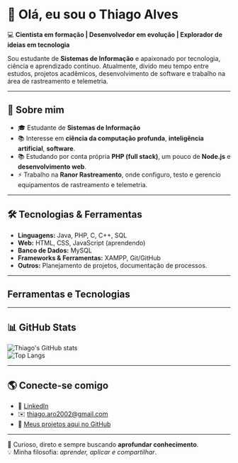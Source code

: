 # 👋 Olá, eu sou o Thiago Alves  

💻 **Cientista em formação | Desenvolvedor em evolução | Explorador de ideias em tecnologia**  

Sou estudante de **Sistemas de Informação** e apaixonado por tecnologia, ciência e aprendizado contínuo. Atualmente, divido meu tempo entre estudos, projetos acadêmicos, desenvolvimento de software e trabalho na área de rastreamento e telemetria.  

---

## 🚀 Sobre mim  
- 🎓 Estudante de **Sistemas de Informação**
- 📚 Interesse em **ciência da computação profunda**, **inteligência artificial**, **software**.
- 📚 Estudando por conta própria **PHP (full stack)**, um pouco de **Node.js** e **desenvolvimento web**. 
- ⚡ Trabalho na **Ranor Rastreamento**, onde configuro, testo e gerencio equipamentos de rastreamento e telemetria.

---

## 🛠️ Tecnologias & Ferramentas  
- **Linguagens:** Java, PHP, C, C++, SQL  
- **Web:** HTML, CSS, JavaScript (aprendendo)  
- **Banco de Dados:** MySQL  
- **Frameworks & Ferramentas:** XAMPP, Git/GitHub  
- **Outros:** Planejamento de projetos, documentação de processos.

---

## Ferramentas e Tecnologias

<i class="devicon-visualstudio-plain colored"></i>
<i class="devicon-vscode-plain colored"></i>
          



---

## 📊 GitHub Stats  
![Thiago's GitHub stats](https://github-readme-stats.vercel.app/api?username=thiago-alves&show_icons=true&theme=radical)  
![Top Langs](https://github-readme-stats.vercel.app/api/top-langs/?username=thiago-alves&layout=compact&theme=radical)  

---

## 🌎 Conecte-se comigo  
- 💼 [LinkedIn](#)  
- ✉️ thiago.aro2002@gmail.com  
- 📂 [Meus projetos aqui no GitHub]([https://github.com/thiago-alve](https://github.com/Thiago-taroliv?tab=repositories))  

---

🔎 Curioso, direto e sempre buscando **aprofundar conhecimento**.  
💡 Minha filosofia: *aprender, aplicar e compartilhar*.  
